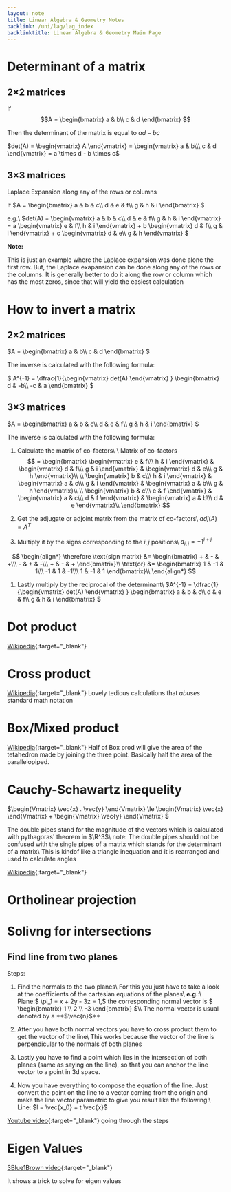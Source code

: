 ```yaml
---
layout: note
title: Linear Algebra & Geometry Notes
backlink: /uni/lag/lag_index
backlinktitle: Linear Algebra & Geometry Main Page
---
```


# Determinant of a matrix #

## 2$\times$2 matrices ##

If 
$$A = 
\begin{bmatrix}
a & b\\
c & d 
\end{bmatrix} 
$$

Then the determinant of the matrix is equal to $ad - bc$

$det(A) = \begin{vmatrix} A \end{vmatrix} = \begin{vmatrix} a & b\\\ c & d \end{vmatrix} = a \times d - b \times c$

## 3$\times$3 matrices ##

Laplace Expansion along any of the rows or columns

If $A = \begin{bmatrix} a & b & c\\\ d & e & f\\\ g & h & i \end{bmatrix} $

e.g.\\
$det(A) = \begin{vmatrix} a & b & c\\\ d & e & f\\\ g & h & i  \end{vmatrix} = a \begin{vmatrix} e & f\\\ h & i \end{vmatrix} + b \begin{vmatrix} d & f\\\ g & i \end{vmatrix} + c \begin{vmatrix} d & e\\\ g & h \end{vmatrix}  $

<div class="note-block">
<strong>Note:</strong>

This is just an example where the Laplace expansion was done alone the first
row. But, the Laplace exapansion can be done along any of the rows or the
columns. It is generally better to do it along the row or column which has the
most zeros, since that will yield the easiest calculation
</div>

# How to invert a matrix #

## 2$\times$2 matrices ##

$A = \begin{bmatrix} a & b\\\ c & d \end{bmatrix} $

The inverse is calculated with the following formula:

$ A^{-1} = \dfrac{1}{\begin{vmatrix} det(A) \end{vmatrix} } \begin{bmatrix} d & -b\\\ -c & a \end{bmatrix} $

## 3$\times$3 matrices ##

$A = \begin{bmatrix} a & b & c\\\ d & e & f\\\ g & h & i \end{bmatrix} $

The inverse is calculated with the following formula:

1. Calculate the matrix of co-factors\\
\\
Matrix of co-factors 
$$ = \begin{bmatrix} 
\begin{vmatrix} e & f\\\ h & i \end{vmatrix} & \begin{vmatrix} d & f\\\ g & i \end{vmatrix} & \begin{vmatrix} d & e\\\ g & h \end{vmatrix}\\
\\
\begin{vmatrix} b & c\\\ h & i \end{vmatrix} & \begin{vmatrix} a & c\\\ g & i \end{vmatrix} & \begin{vmatrix} a & b\\\ g & h \end{vmatrix}\\
\\
\begin{vmatrix} b & c\\\ e & f \end{vmatrix} & \begin{vmatrix} a & c\\\ d & f \end{vmatrix} & \begin{vmatrix} a & b\\\ d & e \end{vmatrix}\\
\end{bmatrix} $$

1. Get the adjugate or adjoint matrix from the matrix of co-factors\\
$adj(A) = A^T$

1. Multiply it by the signs corresponding to the $i, j$ positions\\
$a_{i,j} = -1^{i + j}$

$$
\begin{align*}
\therefore \text{sign matrix}
&= \begin{bmatrix} + & - & +\\\ - & + & -\\\ + & - & + \end{bmatrix}\\
\text{or}
&= \begin{bmatrix} 1 & -1 & 1\\\ -1 & 1 & -1\\\ 1 & -1 & 1 \end{bmatrix}\\
\end{align*}
$$

1. Lastly multiply by the reciprocal of the determinant\\
$A^{-1} = \dfrac{1}{\begin{vmatrix} det(A) \end{vmatrix} } \begin{bmatrix} a & b & c\\\ d & e & f\\\ g & h & i \end{bmatrix} $

# Dot product #
[Wikipedia](https://en.wikipedia.org/wiki/Dot_product){:target="_blank"}

# Cross product #
[Wikipedia](https://en.wikipedia.org/wiki/Cross_product){:target="_blank"}
Lovely tedious calculations that *abuses* standard math notation

# Box/Mixed product #
[Wikipedia](https://en.wikipedia.org/wiki/Triple_product){:target="_blank"}
Half of Box prod will give the area of the tetahedron made by joining the three point. Basically half the area of the parallelopiped.

# Cauchy-Schawartz inequelity #

$\begin{Vmatrix} \vec{x} . \vec{y} \end{Vmatrix} \le \begin{Vmatrix} \vec{x} \end{Vmatrix} + \begin{Vmatrix} \vec{y} \end{Vmatrix}  $

The double pipes stand for the magnitude of the vectors which is calculated with pythagoras' theorem in $\R^3$\\
note: The double pipes should not be confused with the single pipes of a matrix which stands for the determinant of a matrix\\
This is kindof like a triangle inequation and it is rearranged and used to calculate angles

[Wikipedia](https://en.wikipedia.org/wiki/Cauchy%E2%80%93Schwarz_inequality){:target="_blank"}

# Ortholinear projection #

# Solivng for intersections #

## Find line from two planes ##

Steps:

1. Find the normals to the two planes\\
   For this you just have to take a look at the coefficients of the cartesian equations of the planes\\
   **e.g.**:\\
   Plane:$ \pi_1 = x + 2y - 3z = 1,$ the corresponding normal vector is $ \begin{bmatrix} 1 \\\ 2 \\\ -3 \end{bmatrix} $\\
   The normal vector is usual denoted by a **$\vec{n}$**

1. After you have both normal vectors you have to cross product them to get the vector of the line\\
   This works because the vector of the line is perpendicular to the normals of both planes

1. Lastly you have to find a point which lies in the intersection of both
   planes (same as saying on the line), so that you can anchor the line vector
   to a point in 3d space.

1. Now you have everything to compose the equation of the line. Just convert
   the point on the line to a vector coming from the origin and make the line
   vector parametric to give you result like the following:\\
   Line: $l = \vec{x_0} + t \vec{x}$

[Youtube video](https://www.youtube.com/watch?v=O6O_64zIEYI&ab_channel=RadfordMathematics){:target="_blank"} going through the steps

# Eigen Values #

[3Blue1Brown video](https://www.youtube.com/watch?v=e50Bj7jn9IQ&ab_channel=3Blue1Brown){:target="_blank"}

It shows a trick to solve for eigen values

